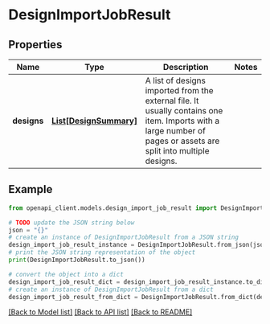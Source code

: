# DesignImportJobResult


## Properties

Name | Type | Description | Notes
------------ | ------------- | ------------- | -------------
**designs** | [**List[DesignSummary]**](DesignSummary.md) | A list of designs imported from the external file. It usually contains one item. Imports with a large number of pages or assets are split into multiple designs. | 

## Example

```python
from openapi_client.models.design_import_job_result import DesignImportJobResult

# TODO update the JSON string below
json = "{}"
# create an instance of DesignImportJobResult from a JSON string
design_import_job_result_instance = DesignImportJobResult.from_json(json)
# print the JSON string representation of the object
print(DesignImportJobResult.to_json())

# convert the object into a dict
design_import_job_result_dict = design_import_job_result_instance.to_dict()
# create an instance of DesignImportJobResult from a dict
design_import_job_result_from_dict = DesignImportJobResult.from_dict(design_import_job_result_dict)
```
[[Back to Model list]](../README.md#documentation-for-models) [[Back to API list]](../README.md#documentation-for-api-endpoints) [[Back to README]](../README.md)


